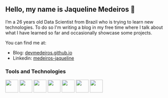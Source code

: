 ## Hello, my name is Jaqueline Medeiros :space_invader:

I’m a 26 years old Data Scientist from Brazil who is trying to learn new technologies. To do so I'm writing a blog in my free time where I talk about what I have learned so far and occasionally showcase some projects.

You can find me at:

- Blog: [devmedeiros.github.io](https://devmedeiros.com/)
- Linkedin: [medeiros-jaqueline](https://www.linkedin.com/in/medeiros-jaqueline/)

### Tools and Technologies
<img src="https://cdn.jsdelivr.net/gh/devicons/devicon/icons/python/python-original.svg" width="40" height="40" /> <img src="https://cdn.jsdelivr.net/gh/devicons/devicon/icons/r/r-original.svg" width="40" height="40" /> <img src="https://cdn.jsdelivr.net/gh/devicons/devicon/icons/postgresql/postgresql-original.svg" width="40" height="40" /> <img src="https://cdn.jsdelivr.net/gh/devicons/devicon/icons/vscode/vscode-original.svg" width="40" height="40" /> <img src="https://cdn.jsdelivr.net/gh/devicons/devicon/icons/atom/atom-original.svg" width="40" height="40" />  <img src="https://cdn.jsdelivr.net/gh/devicons/devicon/icons/git/git-original.svg" width="40" height="40" /> <img src="https://cdn.jsdelivr.net/gh/devicons/devicon/icons/figma/figma-original.svg" width="40" height="40" />

